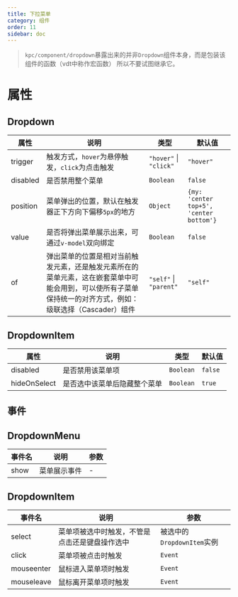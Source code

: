 ```yaml
---
title: 下拉菜单
category: 组件
order: 11 
sidebar: doc
---
```


> `kpc/component/dropdown`暴露出来的并非`Dropdown`组件本身，而是包装该组件的函数（vdt中称作宏函数）
> 所以不要试图继承它。

# 属性

## Dropdown

| 属性 | 说明 | 类型 | 默认值 |
| --- | --- | --- | --- |
| trigger | 触发方式，`hover`为悬停触发，`click`为点击触发 | `"hover"` &#124; `"click"` | `"hover"` |
| disabled | 是否禁用整个菜单 | `Boolean` | `false` |
| position | 菜单弹出的位置，默认在触发器正下方向下偏移`5px`的地方 | `Object` | `{my: 'center top+5', 'center bottom'}` |
| value | 是否将弹出菜单展示出来，可通过`v-model`双向绑定 | `Boolean` | `false` |
| of | 弹出菜单的位置是相对当前触发元素，还是触发元素所在的菜单元素，这在嵌套菜单中可能会用到，可以使所有子菜单保持统一的对齐方式，例如：级联选择（Cascader）组件 | `"self"` &#124; `"parent"` | `"self"` |

## DropdownItem

| 属性 | 说明 | 类型 | 默认值 |
| --- | --- | --- | --- |
| disabled | 是否禁用该菜单项 | `Boolean` | `false` |
| hideOnSelect | 是否选中该菜单后隐藏整个菜单 | `Boolean` | `true` |

## 事件

## DropdownMenu

| 事件名 | 说明 | 参数 |
| --- | --- | --- |
| show | 菜单展示事件 | - |

## DropdownItem

| 事件名 | 说明 | 参数 |
| --- | --- | --- |
| select | 菜单项被选中时触发，不管是点击还是键盘操作选中 | 被选中的`DropdownItem`实例 |
| click | 菜单项被点击时触发 | `Event` |
| mouseenter | 鼠标进入菜单项时触发 | `Event` |
| mouseleave | 鼠标离开菜单项时触发 | `Event` |
